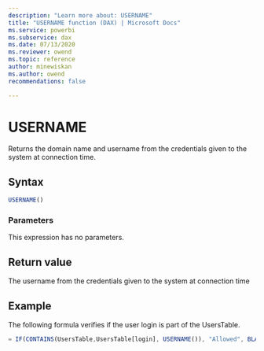 ```yaml
---
description: "Learn more about: USERNAME"
title: "USERNAME function (DAX) | Microsoft Docs"
ms.service: powerbi 
ms.subservice: dax 
ms.date: 07/13/2020
ms.reviewer: owend
ms.topic: reference
author: minewiskan
ms.author: owend 
recommendations: false

---
```

# USERNAME

Returns the domain name and username from the credentials given to the system at connection time.  
  
## Syntax  
  
```js
USERNAME()  
```
  
### Parameters  

This expression has no parameters.
  
## Return value

The username from the credentials given to the system at connection time  
  
## Example

The following formula verifies if the user login is part of the UsersTable.  
  
```js
= IF(CONTAINS(UsersTable,UsersTable[login], USERNAME()), "Allowed", BLANK())  
```

